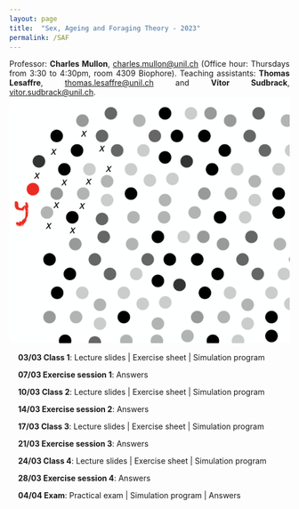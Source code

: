 ```yaml
---
layout: page
title:  "Sex, Ageing and Foraging Theory - 2023"
permalink: /SAF
---
```


<div class="jumbotron jumbotron-fluid mb-3 pl-0 pt-0 pb-0 bg-white position-relative">
    <div class="h-100 tofront">
        <div class="row justify-content-between">
            <div class="col-md-6 pr-0 pr-md-4 pt-4 pb-4 align-self-center">
                <div class="page-content" style="text-align:justify">
                    Professor: <b>Charles Mullon</b>, <a href="mailto:charles.mullon@unil.ch">charles.mullon@unil.ch</a> (Office hour: Thursdays from 3:30 to 4:30pm, room 4309 Biophore). 
                    Teaching assistants: <b>Thomas Lesaffre</b>, <a href="mailto:thomas.lesaffre@unil.ch">thomas.lesaffre@unil.ch</a> and <b>Vítor Sudbrack</b>, <a href="mailto:vitor.sudbrack@unil.ch">vitor.sudbrack@unil.ch</a>. 
                </div>
            </div>
            <div class="col-md-6 pr-0 align-self-center">
                <img class="rounded" src="/assets/images/SAF_cover.png" alt="Topic group">
            </div>
        </div>
    </div>
</div>




&nbsp;&nbsp;&nbsp;&nbsp;**03/03 Class 1**: Lecture slides  \|  Exercise sheet  \|  Simulation program

&nbsp;&nbsp;&nbsp;&nbsp;**07/03 Exercise session 1**: Answers

&nbsp;&nbsp;&nbsp;&nbsp;**10/03 Class 2**:  Lecture slides  \|  Exercise sheet  \|  Simulation program 

&nbsp;&nbsp;&nbsp;&nbsp;**14/03 Exercise session 2**:   Answers

&nbsp;&nbsp;&nbsp;&nbsp;**17/03 Class 3**: Lecture slides  \|  Exercise sheet  \|  Simulation program 

&nbsp;&nbsp;&nbsp;&nbsp;**21/03 Exercise session 3**:   Answers

&nbsp;&nbsp;&nbsp;&nbsp;**24/03 Class 4**: Lecture slides  \|  Exercise sheet  \|  Simulation program 

&nbsp;&nbsp;&nbsp;&nbsp;**28/03 Exercise session 4**:   Answers

&nbsp;&nbsp;&nbsp;&nbsp;**04/04 Exam**: Practical exam \|  Simulation program \|  Answers


